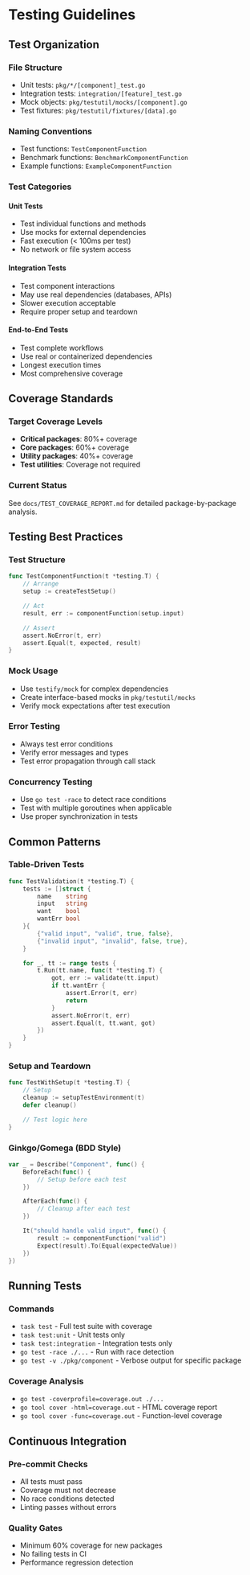 # Testing Guidelines

## Test Organization

### File Structure
- Unit tests: `pkg/*/[component]_test.go`
- Integration tests: `integration/[feature]_test.go`
- Mock objects: `pkg/testutil/mocks/[component].go`
- Test fixtures: `pkg/testutil/fixtures/[data].go`

### Naming Conventions
- Test functions: `TestComponentFunction`
- Benchmark functions: `BenchmarkComponentFunction`
- Example functions: `ExampleComponentFunction`

### Test Categories

#### Unit Tests
- Test individual functions and methods
- Use mocks for external dependencies
- Fast execution (< 100ms per test)
- No network or file system access

#### Integration Tests
- Test component interactions
- May use real dependencies (databases, APIs)
- Slower execution acceptable
- Require proper setup and teardown

#### End-to-End Tests
- Test complete workflows
- Use real or containerized dependencies
- Longest execution times
- Most comprehensive coverage

## Coverage Standards

### Target Coverage Levels
- **Critical packages**: 80%+ coverage
- **Core packages**: 60%+ coverage
- **Utility packages**: 40%+ coverage
- **Test utilities**: Coverage not required

### Current Status
See `docs/TEST_COVERAGE_REPORT.md` for detailed package-by-package analysis.

## Testing Best Practices

### Test Structure
```go
func TestComponentFunction(t *testing.T) {
    // Arrange
    setup := createTestSetup()

    // Act
    result, err := componentFunction(setup.input)

    // Assert
    assert.NoError(t, err)
    assert.Equal(t, expected, result)
}
```

### Mock Usage
- Use `testify/mock` for complex dependencies
- Create interface-based mocks in `pkg/testutil/mocks`
- Verify mock expectations after test execution

### Error Testing
- Always test error conditions
- Verify error messages and types
- Test error propagation through call stack

### Concurrency Testing
- Use `go test -race` to detect race conditions
- Test with multiple goroutines when applicable
- Use proper synchronization in tests

## Common Patterns

### Table-Driven Tests
```go
func TestValidation(t *testing.T) {
    tests := []struct {
        name    string
        input   string
        want    bool
        wantErr bool
    }{
        {"valid input", "valid", true, false},
        {"invalid input", "invalid", false, true},
    }

    for _, tt := range tests {
        t.Run(tt.name, func(t *testing.T) {
            got, err := validate(tt.input)
            if tt.wantErr {
                assert.Error(t, err)
                return
            }
            assert.NoError(t, err)
            assert.Equal(t, tt.want, got)
        })
    }
}
```

### Setup and Teardown
```go
func TestWithSetup(t *testing.T) {
    // Setup
    cleanup := setupTestEnvironment(t)
    defer cleanup()

    // Test logic here
}
```

### Ginkgo/Gomega (BDD Style)
```go
var _ = Describe("Component", func() {
    BeforeEach(func() {
        // Setup before each test
    })

    AfterEach(func() {
        // Cleanup after each test
    })

    It("should handle valid input", func() {
        result := componentFunction("valid")
        Expect(result).To(Equal(expectedValue))
    })
})
```

## Running Tests

### Commands
- `task test` - Full test suite with coverage
- `task test:unit` - Unit tests only
- `task test:integration` - Integration tests only
- `go test -race ./...` - Run with race detection
- `go test -v ./pkg/component` - Verbose output for specific package

### Coverage Analysis
- `go test -coverprofile=coverage.out ./...`
- `go tool cover -html=coverage.out` - HTML coverage report
- `go tool cover -func=coverage.out` - Function-level coverage

## Continuous Integration

### Pre-commit Checks
- All tests must pass
- Coverage must not decrease
- No race conditions detected
- Linting passes without errors

### Quality Gates
- Minimum 60% coverage for new packages
- No failing tests in CI
- Performance regression detection
